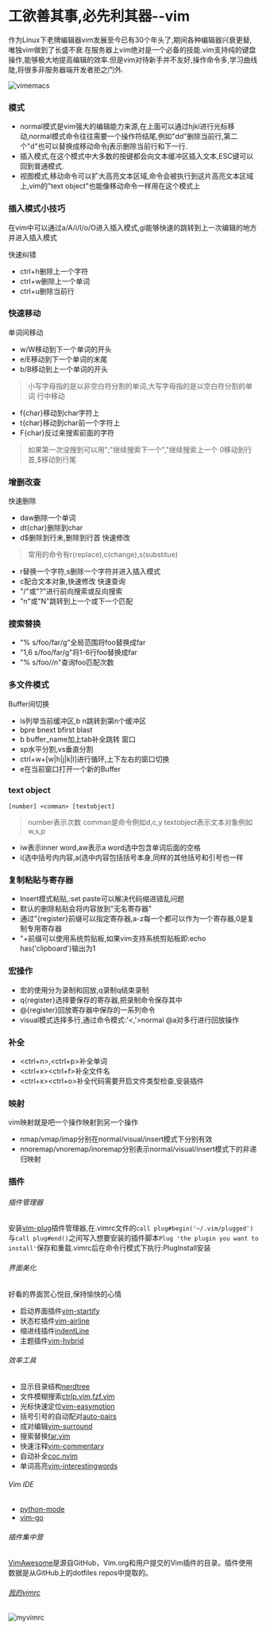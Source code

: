 # 工欲善其事,必先利其器--vim

作为Linux下老牌编辑器vim发展至今已有30个年头了,期间各种编辑器兴衰更替,唯独vim做到了长盛不衰.在服务器上vim绝对是一个必备的技能.vim支持纯的键盘操作,能够极大地提高编辑的效率.但是vim对待新手并不友好,操作命令多,学习曲线陡,将很多非服务器端开发者拒之门外.

![vimemacs](https://raw.githubusercontent.com/csbbo/vimrc/master/images/vimemacs.png)

### 模式
- normal模式是vim强大的编辑能力来源,在上面可以通过hjkl进行光标移动,normal模式命令往往需要一个操作符结尾,例如"dd"删除当前行,第二个"d"也可以替换成移动命令j表示删除当前行和下一行.
- 插入模式,在这个模式中大多数的按键都会向文本缓冲区插入文本,ESC键可以回到普通模式.
- 视图模式,移动命令可以扩大高亮文本区域,命令会被执行到这片高亮文本区域上,vim的"text object"也能像移动命令一样用在这个模式上

### 插入模式小技巧
在vim中可以通过a/A/i/I/o/O进入插入模式,gi能够快速的跳转到上一次编辑的地方并进入插入模式

快速纠错
- ctrl+h删除上一个字符
- ctrl+w删除上一个单词
- ctrl+u删除当前行

### 快速移动
单词间移动
- w/W移动到下一个单词的开头
- e/E移动到下一个单词的末尾
- b/B移动到上一个单词的开头
> 小写字母指的是以非空白符分割的单词,大写字母指的是以空白符分割的单词
行中移动
- f{char}移动到char字符上
- t{char}移动到char前一个字符上
- F{char}反过来搜索前面的字符
> 如果第一次没搜到可以用";"继续搜索下一个","继续搜索上一个
0移动到行首,$移动到行尾

### 增删改查
快速删除
- daw删除一个单词
- dt{char}删除到char
- d$删除到行未,删除到行首
快速修改
> 常用的命令有r(replace),c(change),s(substitue)
- r替换一个字符,s删除一个字符并进入插入模式
- c配合文本对象,快速修改
快速查询
- "/"或"?"进行前向搜索或反向搜索
- "n"或"N"跳转到上一个或下一个匹配

### 搜索替换
- "% s/foo/far/g"全局范围将foo替换成far
- "1,6 s/foo/far/g"将1-6行foo替换成far
- "% s/foo//n"查询foo匹配次数

### 多文件模式
Buffer间切换
- ls列举当前缓冲区,b n跳转到第n个缓冲区
- bpre bnext bfirst blast
- b buffer_name加上tab补全跳转
窗口
- sp水平分割,vs垂直分割
- ctrl+w+[w|h|j|k|l]进行循环,上下左右的窗口切换
- e在当前窗口打开一个新的Buffer

### text object
```
[number] <comman> [textobject]
```
> number表示次数 comman是命令例如d,c,y textobject表示文本对象例如w,s,p
- iw表示inner word,aw表示a word选中包含单词后面的空格
- i(选中括号内内容,a(选中内容包括括号本身,同样的其他括号和引号也一样

### 复制粘贴与寄存器
- Insert模式粘贴,:set paste可以解决代码缩进错乱问题
- 默认的删除粘贴会将内容放到"无名寄存器"
- 通过"{register}前缀可以指定寄存器,a-z每一个都可以作为一个寄存器,0是复制专用寄存器
- "+前缀可以使用系统剪贴板,如果vim支持系统剪贴板即:echo  has('clipboard')输出为1

### 宏操作
- 宏的使用分为录制和回放,q录制q结束录制
- q{register}选择要保存的寄存器,把录制命令保存其中
- @{register}回放寄存器中保存的一系列命令
- visual模式选择多行,通过命令模式:'<,'>normal @a对多行进行回放操作

### 补全
- <ctrl+n>,<ctrl+p>补全单词
- <ctrl+x><ctrl+f>补全文件名
- <ctrl+x><ctrl+o>补全代码需要开启文件类型检查,安装插件

### 映射
vim映射就是吧一个操作映射到另一个操作
- nmap/vmap/imap分别在normal/visual/insert模式下分别有效
- nnoremap/vnoremap/inoremap分别表示normal/visual/insert模式下的非递归映射

### 插件

###### 插件管理器
安装[vim-plug](https://github.com/junegunn/vim-plug)插件管理器,在.vimrc文件的`call plug#begin('~/.vim/plugged')`与`call plug#end()`之间写入想要安装的插件脚本`Plug 'the plugin you want to install'`保存和重载.vimrc后在命令行模式下执行:PlugInstall安装

###### 界面美化
好看的界面赏心悦目,保持愉快的心情
- 启动界面插件[vim-startify](https://github.com/mhinz/vim-startify)
- 状态栏插件[vim-airline](https://github.com/vim-airline/vim-airline)
- 缩进线插件[indentLine](https://github.com/Yggdroot/indentLine)
- 主题插件[vim-hybrid](https://github.com/w0ng/vim-hybrid)

###### 效率工具
- 显示目录结构[nerdtree](https://github.com/scrooloose/nerdtree)
- 文件模糊搜索[ctrlp.vim](https://github.com/kien/ctrlp.vim),[fzf.vim](https://github.com/junegunn/fzf.vim)
- 光标快速定位[vim-easymotion](https://github.com/easymotion/vim-easymotion)
- 括号引号的自动配对[auto-pairs](https://github.com/jiangmiao/auto-pairs)
- 成对编辑[vim-surround](https://github.com/tpope/vim-surround)
- 搜索替换[far.vim](https://github.com/brooth/far.vim)
- 快速注释[vim-commentary](https://github.com/tpope/vim-commentary)
- 自动补全[coc.nvim](https://github.com/neoclide/coc.nvim)
- 单词高亮[vim-interestingwords](https://github.com/lfv89/vim-interestingwords)

###### Vim IDE
- [python-mode](https://github.com/python-mode/python-mode)
- [vim-go](https://github.com/fatih/vim-go)

###### 插件集中营

[VimAwesome](https://vimawesome.com/)是源自GitHub，Vim.org和用户提交的Vim插件的目录。插件使用数据是从GitHub上的dotfiles repos中提取的。

###### [我的vimrc](https://github.com/csbbo/vimrc)

![myvimrc](https://raw.githubusercontent.com/csbbo/vimrc/master/images/c1myvimrc.png)